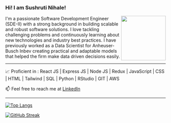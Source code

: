 ### Hi! I am Sushruti Nihale! <br>

<img src="https://media.giphy.com/media/CNN0wj7wbwX9wRBQ8v/giphy.gif" height="140" width="140" align="right"/>

I'm a passionate Software Development Engineer (SDE-II) with a strong background in building scalable and robust software solutions. I love tackling challenging problems and continuously learning about new technologies and industry best practices. I have previously worked as a Data Scientist for Anheuser-Busch Inbev creating practical and adaptable models that helped the firm make data driven decisions easily.


---

📈 Proficient in : React JS | Express JS | Node JS | Redux | JavaScript | CSS | HTML | Tailwind | SQL | Python | RStudio | GIT | AWS

📫 Feel free to reach me at <a href="https://www.linkedin.com/in/sushruti-nihale/">LinkedIn</a>

---

[![Top Langs](https://github-readme-stats.vercel.app/api/top-langs/?username=SushrutiNihale&layout=compact&theme=vision-friendly-dark)](https://github.com/anuraghazra/github-readme-stats)

[![GitHub Streak](http://github-readme-streak-stats.herokuapp.com?user=SushrutiNihale&theme=dark&background=000000)](https://git.io/streak-stats)


<!-- [![Sushruti's Stats](https://github-readme-stats.vercel.app/api?username=SushrutiNihale&theme=highcontrast&hide_rank=1&show_icons=1&count_private=1&hide=stars,issues&disable_animations=1)](https://github.com/anuraghazra/github-readme-stats)  -->

